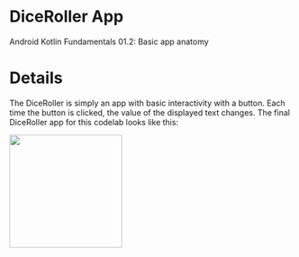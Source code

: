 # DiceRoller App
Android Kotlin Fundamentals 01.2: Basic app anatomy

# Details
The DiceRoller is simply an app with basic interactivity with a button. Each time the button is clicked, the value of the displayed text changes. The final DiceRoller app for this codelab looks like this:

<img src="https://user-images.githubusercontent.com/52785343/81484392-f687a800-923c-11ea-8111-3ac177e40c06.png" width="200">